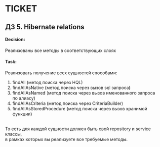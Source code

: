 # TICKET
## ДЗ 5. Hibernate relations

#### Decision: 

Реализованы все методы в соответствующих слоях <br>


#### Task: 
  Реализовать получение всех сущностей способами: <br>
1. findAll (метод поиска через HQL)<br>
2. findAllAsNative (метод поиска через вызов sql запроса)<br>
3. findAllAsNamed (метод поиска через вызов именованного запроса по алиасу)<br> 
4. findAllAsCriteria (метод поиска через CriteriaBuilder)<br>
5. findAllAsStoredProcedure (метод поиска через вызов хранимой функции)<br>
<br> 
  То есть для каждой сущности должен быть свой repository и service классы,<br>
 в рамках которых вы реализуете все требуемые методы.<br>


